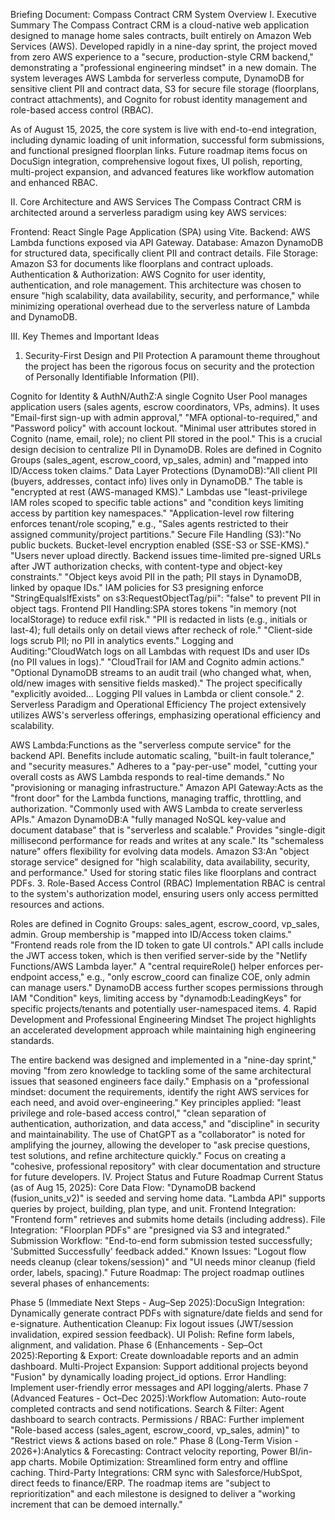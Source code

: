Briefing Document: Compass Contract CRM System Overview
I. Executive Summary
The Compass Contract CRM is a cloud-native web application designed to manage home sales contracts, built entirely on Amazon Web Services (AWS). Developed rapidly in a nine-day sprint, the project moved from zero AWS experience to a "secure, production-style CRM backend," demonstrating a "professional engineering mindset" in a new domain. The system leverages AWS Lambda for serverless compute, DynamoDB for sensitive client PII and contract data, S3 for secure file storage (floorplans, contract attachments), and Cognito for robust identity management and role-based access control (RBAC).

As of August 15, 2025, the core system is live with end-to-end integration, including dynamic loading of unit information, successful form submissions, and functional presigned floorplan links. Future roadmap items focus on DocuSign integration, comprehensive logout fixes, UI polish, reporting, multi-project expansion, and advanced features like workflow automation and enhanced RBAC.

II. Core Architecture and AWS Services
The Compass Contract CRM is architected around a serverless paradigm using key AWS services:

Frontend: React Single Page Application (SPA) using Vite.
Backend: AWS Lambda functions exposed via API Gateway.
Database: Amazon DynamoDB for structured data, specifically client PII and contract details.
File Storage: Amazon S3 for documents like floorplans and contract uploads.
Authentication & Authorization: AWS Cognito for user identity, authentication, and role management.
This architecture was chosen to ensure "high scalability, data availability, security, and performance," while minimizing operational overhead due to the serverless nature of Lambda and DynamoDB.

III. Key Themes and Important Ideas
1. Security-First Design and PII Protection
A paramount theme throughout the project has been the rigorous focus on security and the protection of Personally Identifiable Information (PII).

Cognito for Identity & AuthN/AuthZ:A single Cognito User Pool manages application users (sales agents, escrow coordinators, VPs, admins).
It uses "Email-first sign-up with admin approval," "MFA optional-to-required," and "Password policy" with account lockout.
"Minimal user attributes stored in Cognito (name, email, role); no client PII stored in the pool." This is a crucial design decision to centralize PII in DynamoDB.
Roles are defined in Cognito Groups (sales_agent, escrow_coord, vp_sales, admin) and "mapped into ID/Access token claims."
Data Layer Protections (DynamoDB):"All client PII (buyers, addresses, contact info) lives only in DynamoDB."
The table is "encrypted at rest (AWS-managed KMS)."
Lambdas use "least-privilege IAM roles scoped to specific table actions" and "condition keys limiting access by partition key namespaces."
"Application-level row filtering enforces tenant/role scoping," e.g., "Sales agents restricted to their assigned community/project partitions."
Secure File Handling (S3):"No public buckets. Bucket-level encryption enabled (SSE-S3 or SSE-KMS)."
"Users never upload directly. Backend issues time-limited pre-signed URLs after JWT authorization checks, with content-type and object-key constraints."
"Object keys avoid PII in the path; PII stays in DynamoDB, linked by opaque IDs."
IAM policies for S3 presigning enforce "StringEqualsIfExists" on s3:RequestObjectTag/pii": "false" to prevent PII in object tags.
Frontend PII Handling:SPA stores tokens "in memory (not localStorage) to reduce exfil risk."
"PII is redacted in lists (e.g., initials or last-4); full details only on detail views after recheck of role."
"Client-side logs scrub PII; no PII in analytics events."
Logging and Auditing:"CloudWatch logs on all Lambdas with request IDs and user IDs (no PII values in logs)."
"CloudTrail for IAM and Cognito admin actions."
"Optional DynamoDB streams to an audit trail (who changed what, when, old/new images with sensitive fields masked)."
The project specifically "explicitly avoided... Logging PII values in Lambda or client console."
2. Serverless Paradigm and Operational Efficiency
The project extensively utilizes AWS's serverless offerings, emphasizing operational efficiency and scalability.

AWS Lambda:Functions as the "serverless compute service" for the backend API.
Benefits include automatic scaling, "built-in fault tolerance," and "security measures."
Adheres to a "pay-per-use" model, "cutting your overall costs as AWS Lambda responds to real-time demands."
No "provisioning or managing infrastructure."
Amazon API Gateway:Acts as the "front door" for the Lambda functions, managing traffic, throttling, and authorization.
"Commonly used with AWS Lambda to create serverless APIs."
Amazon DynamoDB:A "fully managed NoSQL key-value and document database" that is "serverless and scalable."
Provides "single-digit millisecond performance for reads and writes at any scale."
Its "schemaless nature" offers flexibility for evolving data models.
Amazon S3:An "object storage service" designed for "high scalability, data availability, security, and performance."
Used for storing static files like floorplans and contract PDFs.
3. Role-Based Access Control (RBAC) Implementation
RBAC is central to the system's authorization model, ensuring users only access permitted resources and actions.

Roles are defined in Cognito Groups: sales_agent, escrow_coord, vp_sales, admin.
Group membership is "mapped into ID/Access token claims."
"Frontend reads role from the ID token to gate UI controls."
API calls include the JWT access token, which is then verified server-side by the "Netlify Functions/AWS Lambda layer."
A "central requireRole() helper enforces per-endpoint access," e.g., "only escrow_coord can finalize COE, only admin can manage users."
DynamoDB access further scopes permissions through IAM "Condition" keys, limiting access by "dynamodb:LeadingKeys" for specific projects/tenants and potentially user-namespaced items.
4. Rapid Development and Professional Engineering Mindset
The project highlights an accelerated development approach while maintaining high engineering standards.

The entire backend was designed and implemented in a "nine-day sprint," moving "from zero knowledge to tackling some of the same architectural issues that seasoned engineers face daily."
Emphasis on a "professional mindset: document the requirements, identify the right AWS services for each need, and avoid over-engineering."
Key principles applied: "least privilege and role-based access control," "clean separation of authentication, authorization, and data access," and "discipline" in security and maintainability.
The use of ChatGPT as a "collaborator" is noted for amplifying the journey, allowing the developer to "ask precise questions, test solutions, and refine architecture quickly."
Focus on creating a "cohesive, professional repository" with clear documentation and structure for future developers.
IV. Project Status and Future Roadmap
Current Status (as of Aug 15, 2025):
Core Data Flow: "DynamoDB backend (fusion_units_v2)" is seeded and serving home data. "Lambda API" supports queries by project, building, plan type, and unit.
Frontend Integration: "Frontend form" retrieves and submits home details (including address).
File Integration: "Floorplan PDFs" are "presigned via S3 and integrated."
Submission Workflow: "End-to-end form submission tested successfully; 'Submitted Successfully' feedback added."
Known Issues: "Logout flow needs cleanup (clear tokens/session)" and "UI needs minor cleanup (field order, labels, spacing)."
Future Roadmap:
The project roadmap outlines several phases of enhancements:

Phase 5 (Immediate Next Steps - Aug–Sep 2025):DocuSign Integration: Dynamically generate contract PDFs with signature/date fields and send for e-signature.
Authentication Cleanup: Fix logout issues (JWT/session invalidation, expired session feedback).
UI Polish: Refine form labels, alignment, and validation.
Phase 6 (Enhancements - Sep–Oct 2025):Reporting & Export: Create downloadable reports and an admin dashboard.
Multi-Project Expansion: Support additional projects beyond "Fusion" by dynamically loading project_id options.
Error Handling: Implement user-friendly error messages and API logging/alerts.
Phase 7 (Advanced Features - Oct–Dec 2025):Workflow Automation: Auto-route completed contracts and send notifications.
Search & Filter: Agent dashboard to search contracts.
Permissions / RBAC: Further implement "Role-based access (sales_agent, escrow_coord, vp_sales, admin)" to "Restrict views & actions based on role."
Phase 8 (Long-Term Vision - 2026+):Analytics & Forecasting: Contract velocity reporting, Power BI/in-app charts.
Mobile Optimization: Streamlined form entry and offline caching.
Third-Party Integrations: CRM sync with Salesforce/HubSpot, direct feeds to finance/ERP.
The roadmap items are "subject to reprioritization" and each milestone is designed to deliver a "working increment that can be demoed internally."

